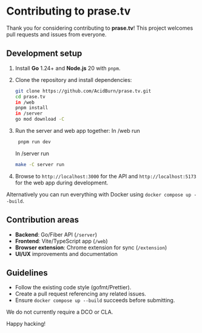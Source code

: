 # Contributing to prase.tv

Thank you for considering contributing to **prase.tv**! This project welcomes pull requests and issues from everyone.

## Development setup

1. Install **Go** 1.24+ and **Node.js** 20 with `pnpm`.
2. Clone the repository and install dependencies:
   ```bash
   git clone https://github.com/AcidBurn/prase.tv.git
   cd prase.tv
   in /web
   pnpm install 
   in /server
   go mod download -C 
   ```
3. Run the server and web app together:
   In /web run
   ```bash
    pnpm run dev
   ```

   In /server run
   ```bash
   make -C server run
   ```
4. Browse to `http://localhost:3000` for the API and `http://localhost:5173` for the web app during development.

Alternatively you can run everything with Docker using `docker compose up --build`.

## Contribution areas
- **Backend**: Go/Fiber API (`/server`)
- **Frontend**: Vite/TypeScript app (`/web`)
- **Browser extension**: Chrome extension for sync (`/extension`)
- **UI/UX** improvements and documentation

## Guidelines
- Follow the existing code style (gofmt/Prettier).
- Create a pull request referencing any related issues.
- Ensure `docker compose up --build` succeeds before submitting.

We do not currently require a DCO or CLA.

Happy hacking!